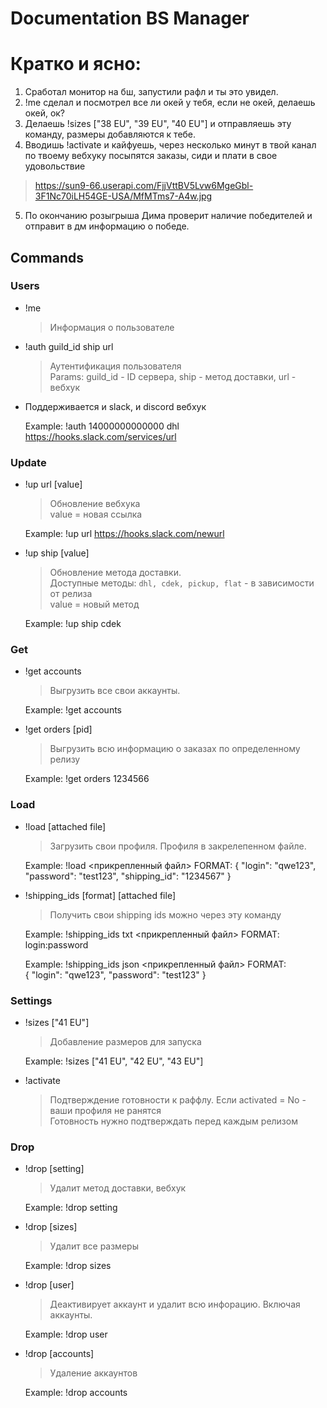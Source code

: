 # Documentation BS Manager

# Кратко и ясно:

1. Сработал монитор на бш, запустили рафл и ты это увидел.
2. !me сделал и посмотрел все ли окей у тебя, если не окей, делаешь окей, ок?
3. Делаешь !sizes ["38 EU", "39 EU", "40 EU"] и отправляешь эту команду, размеры добавляются к тебе.
4. Вводишь !activate и кайфуешь,
 через несколько минут в твой канал по твоему вебхуку посыпятся заказы, сиди и плати в свое удовольствие
 > https://sun9-66.userapi.com/FjjVttBV5Lvw6MgeGbl-3F1Nc70iLH54GE-USA/MfMTms7-A4w.jpg
5. По окончанию розыгрыша Дима проверит наличие победителей и отправит в дм информацию о победе.

## Commands

### Users
- !me
   > Информация о пользователе
- !auth guild_id ship url
   > Аутентификация пользователя <br>
   Params: guild_id - ID сервера, ship - метод доставки, url - вебхук <br>
* Поддерживается и slack, и discord вебхук
   
   
    Example:  !auth 14000000000000 dhl https://hooks.slack.com/services/url

### Update
-  !up url [value]
   > Обновление вебхука    
   value = новая ссылка <br>
 
 
     Example:  !up url https://hooks.slack.com/newurl
     
-  !up ship [value]
   > Обновление метода доставки.<br>
   Доступные методы: ``dhl, cdek, pickup, flat`` - в зависимости от релиза <br>
   value = новый метод <br>
   
  
     Example:  !up ship cdek
### Get
- !get accounts
  > Выгрузить все свои аккаунты. <br>
 
    Example: !get accounts

- !get orders [pid]
  > Выгрузить всю информацию о заказах по определенному релизу


    Example: !get orders 1234566
    
### Load
- !load [attached file]
  > Загрузить свои профиля. Профиля в закрелепенном файле.
 
 
    Example: !load <прикрепленный файл>
    FORMAT: 
            {
                "login": "qwe123",
                "password": "test123",
                "shipping_id": "1234567"
            } 
- !shipping_ids [format] [attached file]
  > Получить свои shipping ids можно через эту команду
    
    
    Example: !shipping_ids txt <прикрепленный файл>
    FORMAT: login:password
    
    Example: !shipping_ids json <прикрепленный файл>
    FORMAT:     
            {
               "login": "qwe123",
               "password": "test123"
            } 
    
### Settings
- !sizes ["41 EU"]
  > Добавление размеров для запуска
  
  
    Example: !sizes ["41 EU", "42 EU", "43 EU"]

- !activate
  > Подтверждение готовности к раффлу. Если activated = No - ваши профиля не ранятся <br>
  Готовность нужно подтверждать перед каждым релизом

###  Drop
- !drop [setting]
  > Удалит метод доставки, вебхук


    Example: !drop setting
    
- !drop [sizes]
  > Удалит все размеры
  
  
    Example: !drop sizes

- !drop [user]
  > Деактивирует аккаунт и удалит всю инфорацию. Включая аккаунты.
  
  
    Example: !drop user

- !drop [accounts]
  > Удаление аккаунтов
   
  
    Example: !drop accounts
